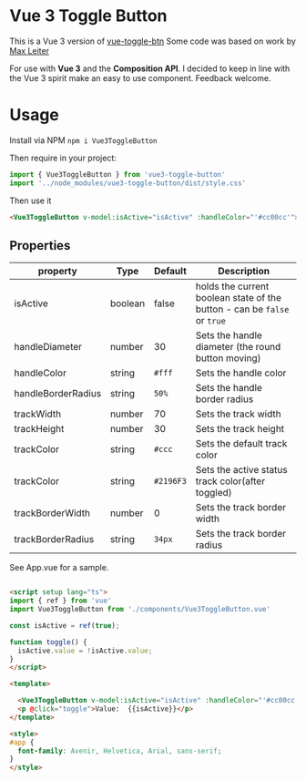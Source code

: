 # Vue 3 Toggle Button

This is a Vue 3 version of [vue-toggle-btn](https://www.npmjs.com/package/vue-toggle-btn)
Some code was based on work by [Max Leiter](https://maxleiter.com/)


For use with **Vue 3** and the **Composition API**. I decided to keep in line with the Vue 3 spirit 
make an easy to use component.  Feedback welcome.


# Usage
Install via NPM ```npm i Vue3ToggleButton```

Then require in your project:
```ts
import { Vue3ToggleButton } from 'vue3-toggle-button'
import '../node_modules/vue3-toggle-button/dist/style.css'

```

Then use it
```html
<Vue3ToggleButton v-model:isActive="isActive" :handleColor="'#cc00cc'"> </Vue3ToggleButton>
```


## Properties

| property | Type  | Default | Description |
| --- | ---  | --- | --- |
| isActive | boolean | false | holds the current boolean state of the button - can be `false` or `true` |
| handleDiameter | number | 30 | Sets the handle diameter (the round button moving) |
| handleColor | string | ```#fff``` | Sets the handle color |
| handleBorderRadius | string | ```50%``` | Sets the handle border radius |
| trackWidth | number | 70 | Sets the track width |
| trackHeight | number | 30 | Sets the track height |
| trackColor | string | ```#ccc``` | Sets the default track color |
| trackColor | string | ```#2196F3``` | Sets the active status track color(after toggled) |
| trackBorderWidth | number | 0 | Sets the track border width |
| trackBorderRadius | string | ```34px``` | Sets the track border radius |


See App.vue for a sample.

```html

<script setup lang="ts">
import { ref } from 'vue'
import Vue3ToggleButton from './components/Vue3ToggleButton.vue'

const isActive = ref(true);

function toggle() {
  isActive.value = !isActive.value;
}
</script>

<template>

  <Vue3ToggleButton v-model:isActive="isActive" :handleColor="'#cc00cc'"> </Vue3ToggleButton>
  <p @click="toggle">Value:  {{isActive}}</p>
</template>

<style>
#app {
  font-family: Avenir, Helvetica, Arial, sans-serif;
}
</style>


```